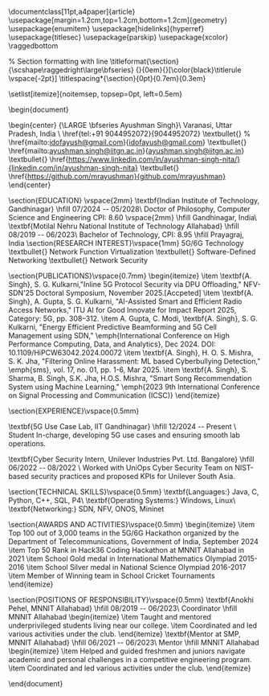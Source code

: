 \documentclass[11pt,a4paper]{article}
\usepackage[margin=1.2cm,top=1.2cm,bottom=1.2cm]{geometry}
\usepackage{enumitem}
\usepackage[hidelinks]{hyperref}
\usepackage{titlesec}
\usepackage{parskip}
\usepackage{xcolor}
\raggedbottom

% Section formatting with line
\titleformat{\section}
  {\scshape\raggedright\large\bfseries}
  {}{0em}{}[\color{black}\titlerule \vspace{-2pt}]
\titlespacing*{\section}{0pt}{0.7em}{0.3em}

\setlist[itemize]{noitemsep, topsep=0pt, left=0.5em}

\begin{document}

\begin{center}
    {\LARGE \bfseries Ayushman Singh}\\
    Varanasi, Uttar Pradesh, India \\
    \href{tel:+91 9044952072}{9044952072} \textbullet{}
   % \href{mailto:idofayush@gmail.com}{idofayush@gmail.com} \textbullet{}
    \href{mailto:ayushman.singh@iitgn.ac.in}{ayushman.singh@iitgn.ac.in} \textbullet{}
    \href{https://www.linkedin.com/in/ayushman-singh-nita/}{linkedin.com/in/ayushman-singh-nita} \textbullet{}
    \href{https://github.com/mrayushman}{github.com/mrayushman}
\end{center}

\section{EDUCATION}
\vspace{2mm}
\textbf{Indian Institute of Technology, Gandhinagar} \hfill 07/2024 -- 05/2028\\
Doctor of Philosophy, Computer Science and Engineering CPI: 8.60 \vspace{2mm} \hfill Gandhinagar, India\\ 
\textbf{Motilal Nehru National Institute of Technology Allahabad} \hfill 08/2019 -- 06/2023\\
Bachelor of Technology, CPI: 8.95 \hfill Prayagraj, India
\section{RESEARCH INTEREST}\vspace{1mm}
5G/6G Technology \textbullet{}
Network Function Virtualization \textbullet{}
Software-Defined Networking \textbullet{}
Network Security

\section{PUBLICATIONS}\vspace{0.7mm}
\begin{itemize}
    \item \textbf{A. Singh}, S. G. Kulkarni,"Inline 5G Protocol Security via DPU Offloading," NFV-SDN'25 Doctoral Symposium, November 2025.[Accpeted]
    \item \textbf{A. Singh}, A. Gupta, S. G. Kulkarni, "AI-Assisted Smart and Efficient Radio Access Networks," ITU AI for Good Innovate for Impact Report 2025, Category: 5G, pp. 308–312.
    \item A. Gupta, C. Modi, \textbf{A. Singh}, S. G. Kulkarni, "Energy Efficient Predictive Beamforming and 5G Cell Management using SDN," \emph{International Conference on High Performance Computing, Data, and Analytics}, Dec 2024. DOI: 10.1109/HiPCW63042.2024.00072
    \item \textbf{A. Singh}, H. O. S. Mishra, S. K. Jha, "Filtering Online Harassment: ML based Cyberbullying Detection," \emph{sms}, vol. 17, no. 01, pp. 1-6, Mar 2025.
    \item \textbf{A. Singh}, S. Sharma, B. Singh, S.K. Jha, H.O.S. Mishra, "Smart Song Recommendation System using Machine Learning," \emph{2023 9th International Conference on Signal Processing and Communication (ICSC)}
\end{itemize}

\section{EXPERIENCE}\vspace{0.5mm}

\textbf{5G Use Case Lab, IIT Gandhinagar} \hfill 12/2024 -- Present \\
Student In-charge, developing 5G use cases and ensuring smooth lab operations. 

\textbf{Cyber Security Intern, Unilever Industries Pvt. Ltd. Bangalore} \hfill 06/2022 -- 08/2022 \\
Worked with UniOps Cyber Security Team on NIST-based security practices and proposed KPIs for Unilever South Asia. 


\section{TECHNICAL SKILLS}\vspace{0.5mm}
\textbf{Languages:} Java, C, Python, C++, SQL, P4\\
\textbf{Operating Systems:} Windows, Linux\\
\textbf{Networking:} SDN, NFV, ONOS, Mininet

\section{AWARDS AND ACTIVITIES}\vspace{0.5mm}
\begin{itemize}
    \item Top 100 out of 3,000 teams in the 5G/6G Hackathon organized by the Department of Telecommunications, Government of India, September 2024
    \item Top 50 Rank in Hack36 Coding Hackathon at MNNIT Allahabad in 2021
    \item School Gold medal in International Mathematics Olympiad 2015-2016
    \item School Silver medal in National Science Olympiad 2016-2017
    \item Member of Winning team in School Cricket Tournaments
\end{itemize}

\section{POSITIONS OF RESPONSIBILITY}\vspace{0.5mm}
\textbf{Anokhi Pehel, MNNIT Allahabad} \hfill 08/2019 -- 06/2023\\
Coordinator \hfill MNNIT Allahabad
\begin{itemize}
    \item Taught and mentored underprivileged students living near our college.
    \item Coordinated and led various activities under the club.
\end{itemize}
\textbf{Mentor at SMP, MNNIT Allahabad} \hfill 06/2021 -- 06/2023\\
Mentor \hfill MNNIT Allahabad
\begin{itemize}
    \item Helped and guided freshmen and juniors navigate academic and personal challenges in a competitive engineering program.
    \item Coordinated and led various activities under the club.
\end{itemize}

\end{document}

